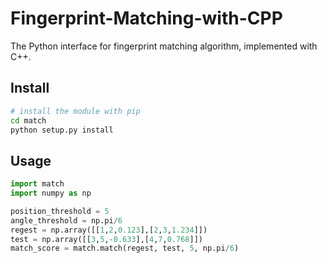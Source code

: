 # Fingerprint-Matching-with-CPP
The Python interface for fingerprint matching algorithm, implemented with C++.
## Install
```sh
# install the module with pip
cd match
python setup.py install
```

## Usage
```python
import match
import numpy as np

position_threshold = 5
angle_threshold = np.pi/6
regest = np.array([[1,2,0.123],[2,3,1.234]])
test = np.array([[3,5,-0.633],[4,7,0.768]])
match_score = match.match(regest, test, 5, np.pi/6)
```